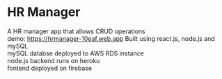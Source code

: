 # HR Manager  

A HR manager app that allows CRUD operations  
demo: https://hrmanager-10eaf.web.app
Built using react.js, node.js and mySQL  
 mySQL databse deployed to AWS RDS instance  
 node.js backend runs on heroku  
 fontend deployed on firebase  
  
